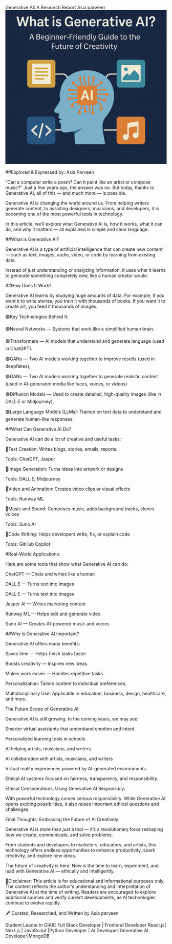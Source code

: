 
Generative AI: A Research Report
Asia parveen
![Banner image](GenerativeAI.png)


##Explored & Expressed by: Asia Parveen

“Can a computer write a poem? Can it paint like an artist or compose music?”
Just a few years ago, the answer was no. But today, thanks to Generative AI, all of this — and much more — is possible.

Generative AI is changing the world around us. From helping writers generate content, to assisting designers, musicians, and developers, it is becoming one of the most powerful tools in technology.

In this article, we’ll explore what Generative AI is, how it works, what it can do, and why it matters — all explained in simple and clear language.

##What is Generative AI?

Generative AI is a type of artificial intelligence that can create new content — such as text, images, audio, video, or code by learning from existing data.

Instead of just understanding or analyzing information, it uses what it learns to generate something completely new, like a human creator would.

##How Does It Work?

Generative AI learns by studying huge amounts of data. For example, if you want it to write stories, you train it with thousands of books. If you want it to create art, you feed it thousands of images.

🟢Key Technologies Behind It:

🟢Neural Networks — Systems that work like a simplified human brain.

🟢Transformers — AI models that understand and generate language (used in ChatGPT).

🟢GANs — Two AI models working together to improve results (used in deepfakes),

🟢GANs — Two AI models working together to generate realistic content (used in AI-generated media like faces, voices, or videos)

🟢Diffusion Models — Used to create detailed, high-quality images (like in DALL·E or Midjourney).

🟢Large Language Models (LLMs): Trained on text data to understand and generate human-like responses.

##What Can Generative AI Do?

Generative AI can do a lot of creative and useful tasks:

🔹Text Creation:
Writes blogs, stories, emails, reports.

Tools: ChatGPT, Jasper

🔹Image Generation:
Turns ideas into artwork or designs

Tools: DALL·E, Midjourney

🔹Video and Animation:
Creates video clips or visual effects

Tools: Runway ML

🔹Music and Sound:
Composes music, adds background tracks, clones voices

Tools: Suno AI

🔹Code Writing:
Helps developers write, fix, or explain code

Tools: GitHub Copilot

#Real-World Applications:

Here are some tools that show what Generative AI can do:

ChatGPT — Chats and writes like a human

DALL·E — Turns text into images

DALL·E — Turns text into images

Jasper AI — Writes marketing content

Runway ML — Helps edit and generate video

Suno AI — Creates AI-powered music and voices

##Why is Generative AI Important?

Generative AI offers many benefits:

Saves time — Helps finish tasks faster

Boosts creativity — Inspires new ideas

Makes work easier — Handles repetitive tasks

Personalization: Tailors content to individual preferences.

Multidisciplinary Use: Applicable in education, business, design, healthcare, and more.

The Future Scope of Generative AI:

Generative AI is still growing. In the coming years, we may see:

Smarter virtual assistants that understand emotion and intent.

Personalized learning tools in schools.

AI helping artists, musicians, and writers.

AI collaboration with artists, musicians, and writers

Virtual reality experiences powered by AI-generated environments.

Ethical AI systems focused on fairness, transparency, and responsibility.

Ethical Considerations: Using Generative AI Responsibly:

With powerful technology comes serious responsibility. While Generative AI opens exciting possibilities, it also raises important ethical questions and challenges.

Final Thoughts: Embracing the Future of AI Creatively:

Generative AI is more than just a tool — it’s a revolutionary force reshaping how we create, communicate, and solve problems.

From students and developers to marketers, educators, and artists, this technology offers endless opportunities to enhance productivity, spark creativity, and explore new ideas.

The future of creativity is here. Now is the time to learn, experiment, and lead with Generative AI — ethically and intelligently.

📝Disclaimer: This article is for educational and informational purposes only. The content reflects the author’s understanding and interpretation of Generative AI at the time of writing. Readers are encouraged to explore additional sources and verify current developments, as AI technologies continue to evolve rapidly.

🖋️ Curated, Researched, and Written by Asia parveen

Student Leader in GIAIC Full Stack Developer | Frontend Developer React.js| Next.js | JavaScript |Python Developer | AI Developer|Generative AI Developer|MongoDB
